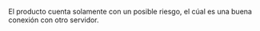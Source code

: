 El producto cuenta solamente con un posible riesgo, el cúal es una buena conexión con otro servidor.

